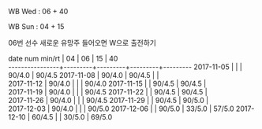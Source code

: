 WB Wed : 06 + 40

WB Sun : 04 + 15

06번 선수 새로운 유망주 들어오면 W으로 출전하기

date num min/rt |    04   |    06   |    15   |    40   
----------------+---------+---------+---------+---------
2017-11-05      |         |         |  90/4.0 |  90/4.5
2017-11-08      |  90/4.0 |  90/4.5 |         |        
2017-11-12      |  90/4.0 |         |         |  90/4.0
2017-11-15      |         |  90/4.5 |  90/4.5 |        
2017-11-19      |  90/4.0 |         |         |  90/4.5
2017-11-22      |         |  90/4.5 |  90/4.5 |        
2017-11-26      |  90/4.0 |         |         |  90/4.5
2017-11-29      |         |  90/4.5 |  90/5.0 |        
2017-12-03      |  90/4.0 |         |         |  90/5.0
2017-12-06      |         |  90/5.0 |  33/5.0 |  57/5.0
2017-12-10      |  60/4.5 |         |  30/5.0 |  69/5.0

